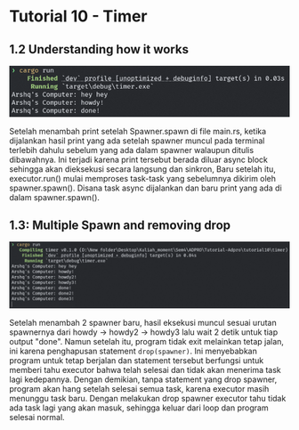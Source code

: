 # Tutorial 10 - Timer

## 1.2 Understanding how it works

![alt text](image.png)

Setelah menambah print setelah Spawner.spawn di file main.rs, ketika dijalankan hasil print yang ada setelah spawner muncul pada terminal terlebih dahulu sebelum yang ada dalam spawner walaupun ditulis dibawahnya. Ini terjadi karena print tersebut berada diluar async block sehingga akan dieksekusi secara langsung dan sinkron, Baru setelah itu, executor.run() mulai memproses task-task yang sebelumnya dikirim oleh spawner.spawn(). Disana task async dijalankan dan baru print yang ada di dalam spawner.spawn(). 

## 1.3: Multiple Spawn and removing drop
![alt text](image-1.png)

Setelah menambah 2 spawner baru, hasil eksekusi muncul sesuai urutan spawnernya dari howdy -> howdy2 -> howdy3 lalu wait 2 detik untuk tiap output "done". Namun setelah itu, program tidak exit melainkan tetap jalan, ini karena penghapusan statement `drop(spawner)`. Ini menyebabkan program untuk tetap berjalan dan statement tersebut berfungsi untuk memberi tahu executor bahwa telah selesai dan tidak akan menerima task lagi kedepannya. Dengan demikian, tanpa statement yang drop spawner, program akan hang setelah selesai semua task, karena executor masih menunggu task baru. Dengan melakukan drop spawner executor tahu tidak ada task lagi yang akan masuk, sehingga keluar dari loop dan program selesai normal.
